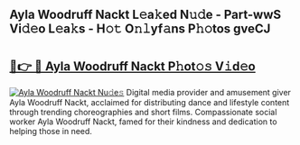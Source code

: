 ## Ayla Woodruff Nackt L𝚎a𝚔ed N𝚞𝚍e - Part-wwS Vi𝚍𝚎o L𝚎a𝚔s - H𝚘𝚝 O𝚗𝚕yf𝚊ns P𝚑𝚘tos gveCJ

# <h2><a href="http://kfdn9h.oniu.top/?m=Ayla+Woodruff+Nackt">🔗👉 🔴 Ayla Woodruff Nackt P𝚑ot𝚘𝚜 V𝚒d𝚎o</a></h2>

[![Ayla Woodruff Nackt Nu𝚍e𝚜](https://i.imgur.com/0qMVB7G.gif)](http://kfdn9h.oniu.top/?m=Ayla+Woodruff+Nackt)
Digital media provider and amusement giver Ayla Woodruff Nackt, acclaimed for distributing dance and lifestyle content through trending choreographies and short films. Compassionate social worker Ayla Woodruff Nackt, famed for their kindness and dedication to helping those in need.  
